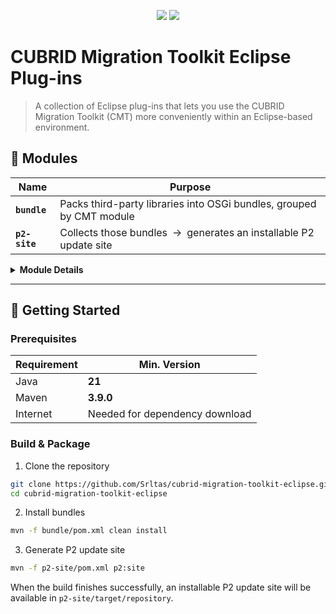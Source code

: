 <p align="center">
  <img src="https://img.shields.io/badge/Java-21%2B-blue?logo=openjdk" />
  <img src="https://img.shields.io/badge/Maven-3.9%2B-blue?logo=apachemaven" />
</p>

# CUBRID Migration Toolkit Eclipse Plug-ins

> A collection of Eclipse plug-ins that lets you use the CUBRID Migration Toolkit (CMT) more conveniently within an Eclipse-based environment.

## 📂 Modules
| Name | Purpose |
|------|---------|
| **`bundle`**  | Packs third-party libraries into OSGi bundles, grouped by CMT module |
| **`p2-site`** | Collects those bundles&ensp;→&ensp;generates an installable P2 update site |

<details>
<summary><strong>Module Details</strong></summary>

| Bundle ID | Contains |
|-----------|----------|
| `com.cubrid.bundle.antlr4`           | ANTLR4 Runtime (4.13.2) |
| `com.cubrid.bundle.apache-poi-ooxml` | Apache POI-OOXML (5.4.1) |
| `com.cubrid.bundle.configuration`    | Shared third-party libs (core / UI) |
| `com.cubrid.bundle.core`             | Core-logic dependencies |
| `com.cubrid.bundle.log`              | Logging libraries |
| `com.cubrid.bundle.ui`               | UI dependencies |
</details>

---

## 🚀 Getting Started

### Prerequisites
| Requirement | Min. Version |
|-------------|--------------|
| Java        | **21** |
| Maven       | **3.9.0** |
| Internet    | Needed for dependency download |

### Build & Package
1) Clone the repository
```bash
git clone https://github.com/Srltas/cubrid-migration-toolkit-eclipse.git
cd cubrid-migration-toolkit-eclipse
```

2) Install bundles
```bash
mvn -f bundle/pom.xml clean install
```

3) Generate P2 update site
```bash
mvn -f p2-site/pom.xml p2:site
```
When the build finishes successfully, an installable P2 update site will be available in `p2-site/target/repository`.
